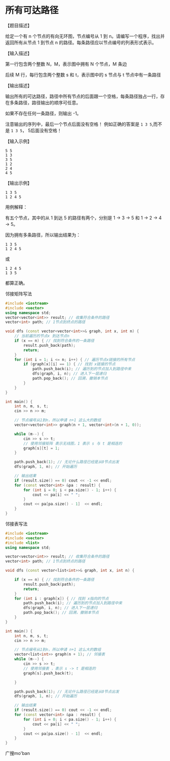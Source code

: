 # 所有可达路径

【题目描述】

给定一个有 n 个节点的有向无环图，节点编号从 1 到 n。请编写一个程序，找出并返回所有从节点 1 到节点 n 的路径。每条路径应以节点编号的列表形式表示。

【输入描述】

第一行包含两个整数 N，M，表示图中拥有 N 个节点，M 条边

后续 M 行，每行包含两个整数 s 和 t，表示图中的 s 节点与 t 节点中有一条路径

【输出描述】

输出所有的可达路径，路径中所有节点的后面跟一个空格，每条路径独占一行，存在多条路径，路径输出的顺序可任意。

如果不存在任何一条路径，则输出 -1。

注意输出的序列中，最后一个节点后面没有空格！ 例如正确的答案是 `1 3 5`,而不是 `1 3 5`， 5后面没有空格！

【输入示例】

```
5 5
1 3
3 5
1 2
2 4
4 5
```

【输出示例】

```
1 3 5
1 2 4 5  
```

用例解释：

有五个节点，其中的从 1 到达 5 的路径有两个，分别是 1 -> 3 -> 5 和 1 -> 2 -> 4 -> 5。

因为拥有多条路径，所以输出结果为：

```
1 3 5
1 2 4 5
```

或

```
1 2 4 5
1 3 5
```

都算正确。

邻接矩阵写法
```cpp
#include <iostream>
#include <vector>
using namespace std;
vector<vector<int>> result; // 收集符合条件的路径
vector<int> path; // 1节点到终点的路径

void dfs (const vector<vector<int>>& graph, int x, int n) {
    // 当前遍历的节点x 到达节点n 
    if (x == n) { // 找到符合条件的一条路径
        result.push_back(path);
        return;
    }
    for (int i = 1; i <= n; i++) { // 遍历节点x链接的所有节点
        if (graph[x][i] == 1) { // 找到 x链接的节点
            path.push_back(i); // 遍历到的节点加入到路径中来
            dfs(graph, i, n); // 进入下一层递归
            path.pop_back(); // 回溯，撤销本节点
        }
    }
}

int main() {
    int n, m, s, t;
    cin >> n >> m;

    // 节点编号从1到n，所以申请 n+1 这么大的数组
    vector<vector<int>> graph(n + 1, vector<int>(n + 1, 0));

    while (m--) {
        cin >> s >> t;
        // 使用邻接矩阵 表示无线图，1 表示 s 与 t 是相连的
        graph[s][t] = 1;
    }

    path.push_back(1); // 无论什么路径已经是从0节点出发
    dfs(graph, 1, n); // 开始遍历

    // 输出结果
    if (result.size() == 0) cout << -1 << endl;
    for (const vector<int> &pa : result) {
        for (int i = 0; i < pa.size() - 1; i++) {
            cout << pa[i] << " ";
        }
        cout << pa[pa.size() - 1]  << endl;
    }
}

```
邻接表写法
```cpp
#include <iostream>
#include <vector>
#include <list>
using namespace std;

vector<vector<int>> result; // 收集符合条件的路径
vector<int> path; // 1节点到终点的路径

void dfs (const vector<list<int>>& graph, int x, int n) {

    if (x == n) { // 找到符合条件的一条路径
        result.push_back(path);
        return;
    }
    for (int i : graph[x]) { // 找到 x指向的节点
        path.push_back(i); // 遍历到的节点加入到路径中来
        dfs(graph, i, n); // 进入下一层递归
        path.pop_back(); // 回溯，撤销本节点
    }
}

int main() {
    int n, m, s, t;
    cin >> n >> m;

    // 节点编号从1到n，所以申请 n+1 这么大的数组
    vector<list<int>> graph(n + 1); // 邻接表
    while (m--) {
        cin >> s >> t;
        // 使用邻接表 ，表示 s -> t 是相连的
        graph[s].push_back(t);

    }

    path.push_back(1); // 无论什么路径已经是从0节点出发
    dfs(graph, 1, n); // 开始遍历

    // 输出结果
    if (result.size() == 0) cout << -1 << endl;
    for (const vector<int> &pa : result) {
        for (int i = 0; i < pa.size() - 1; i++) {
            cout << pa[i] << " ";
        }
        cout << pa[pa.size() - 1]  << endl;
    }
}
```

广搜mo'ban
<!--stackedit_data:
eyJoaXN0b3J5IjpbLTEyNTA2NzU3OCwtODMwMjQ4NDYzXX0=
-->